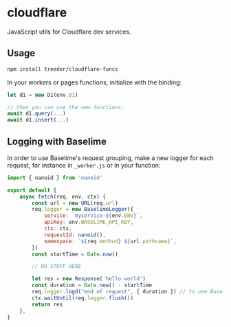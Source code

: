 # cloudflare

JavaScript utils for Cloudflare dev services. 

## Usage

```sh
npm install treeder/cloudflare-funcs
```

In your workers or pages functions, initialize with the binding:

```js
let d1 = new D1(env.D1)

// then you can use the new functions:
await d1.query(...)
await d1.insert(...)
```

## Logging with Baselime

In order to use Baselime's request grouping, make a new logger for each request, for instance in `_worker.js` or in your function:

```js
import { nanoid } from 'nanoid'

export default {
    async fetch(req, env, ctx) {
        const url = new URL(req.url)
        req.logger = new BaselimeLogger({
            service: `myservice-${env.ENV}`,
            apiKey: env.BASELIME_API_KEY,
            ctx: ctx,
            requestId: nanoid(),
            namespace: `${req.method} ${url.pathname}`,
        })
        const startTime = Date.now()

        // DO STUFF HERE

        let res = new Response('hello world')
        const duration = Date.now() - startTime
        req.logger.logd("end of request", { duration }) // to use Baselime's duration feature
        ctx.waitUntil(req.logger.flush())
        return res
    },
}
```
